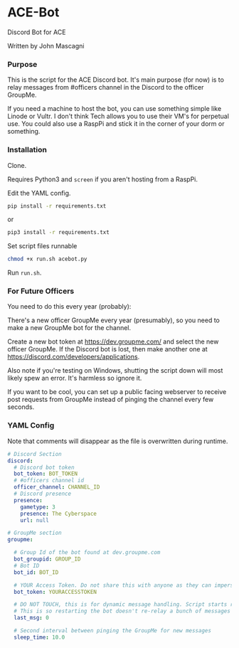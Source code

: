 # ACE-Bot #

Discord Bot for ACE

Written by John Mascagni

### Purpose ###

This is the script for the ACE Discord bot. It's main purpose (for now) is to relay messages from #officers channel in the Discord to the officer GroupMe.

If you need a machine to host the bot, you can use something simple like Linode or Vultr. I don't think Tech allows you to use their VM's for perpetual use. You could also use a RaspPi and stick it in the corner of your dorm or something.

### Installation ###

Clone.

Requires Python3 and `screen` if you aren't hosting from a RaspPi.

Edit the YAML config.

```sh
pip install -r requirements.txt 
```
or
```sh
pip3 install -r requirements.txt 
```

Set script files runnable
```sh
chmod +x run.sh acebot.py
```

Run `run.sh`.

### For Future Officers ###

You need to do this every year (probably):

There's a new officer GroupMe every year (presumably), so you need to make a new GroupMe bot for the channel.

Create a new bot token at https://dev.groupme.com/ and select the new officer GroupMe. If the Discord bot is lost, then make another one at https://discord.com/developers/applications.

Also note if you're testing on Windows, shutting the script down will most likely spew an error. It's harmless so ignore it.

If you want to be cool, you can set up a public facing webserver to receive post requests from GroupMe instead of pinging the channel every few seconds.


### YAML Config ###

Note that comments will disappear as the file is overwritten during runtime.

```yaml
# Discord Section
discord:
  # Discord bot token
  bot_token: BOT_TOKEN
  # #officers channel id
  officer_channel: CHANNEL_ID
  # Discord presence
  presence:
    gametype: 3
    presence: The Cyberspace
    url: null

# GroupMe section
groupme:

  # Group Id of the bot found at dev.groupme.com
  bot_groupid: GROUP_ID
  # Bot ID
  bot_id: BOT_ID

  # YOUR Access Token. Do not share this with anyone as they can impersonate you on GroupMe!
  bot_token: YOURACCESSTOKEN

  # DO NOT TOUCH, this is for dynamic message handling. Script starts reading new messages from last_msg.
  # This is so restarting the bot doesn't re-relay a bunch of messages back into the Discord
  last_msg: 0

  # Second interval between pinging the GroupMe for new messages
  sleep_time: 10.0
```
